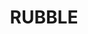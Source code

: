 ---
layout: product
title: "RUBBLE"
price: "500" 
desc: "Pigment"
img_path: "/assets/img/A.MIG-3013.jpg"
brand: "AMMO"
available: true
special_offer: false
new: false
soon: false
cat: "060000"
subcat: "060700"
subsubcat: "00"
sifra: "A.MIG-3013"
popular: false
---
